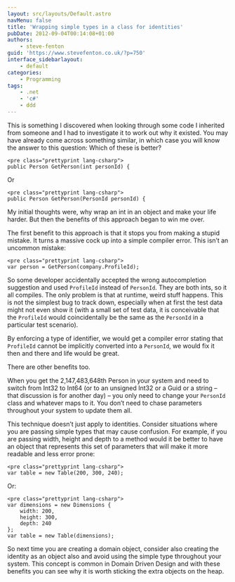 ```yaml
---
layout: src/layouts/Default.astro
navMenu: false
title: 'Wrapping simple types in a class for identities'
pubDate: 2012-09-04T00:14:08+01:00
authors:
    - steve-fenton
guid: 'https://www.stevefenton.co.uk/?p=750'
interface_sidebarlayout:
    - default
categories:
    - Programming
tags:
    - .net
    - 'c#'
    - ddd
---
```


This is something I discovered when looking through some code I inherited from someone and I had to investigate it to work out why it existed. You may have already come across something similar, in which case you will know the answer to this question: Which of these is better?

```
<pre class="prettyprint lang-csharp">
public Person GetPerson(int personId) {
```
Or

```
<pre class="prettyprint lang-csharp">
public Person GetPerson(PersonId personId) {
```
My initial thoughts were, why wrap an int in an object and make your life harder. But then the benefits of this approach began to win me over.

The first benefit to this approach is that it stops you from making a stupid mistake. It turns a massive cock up into a simple compiler error. This isn’t an uncommon mistake:

```
<pre class="prettyprint lang-csharp">
var person = GetPerson(company.ProfileId);
```
So some developer accidentally accepted the wrong autocompletion suggestion and used `ProfileId` instead of `PersonId`. They are both ints, so it all compiles. The only problem is that at runtime, weird stuff happens. This is not the simplest bug to track down, especially when at first the test data might not even show it (with a small set of test data, it is conceivable that the `ProfileId` would coincidentally be the same as the `PersonId` in a particular test scenario).

By enforcing a type of identifier, we would get a compiler error stating that `ProfileId` cannot be implicitly converted into a `PersonId`, we would fix it then and there and life would be great.

There are other benefits too.

When you get the 2,147,483,648th Person in your system and need to switch from Int32 to Int64 (or to an unsigned Int32 or a Guid or a string – that discussion is for another day) – you only need to change your `PersonId` class and whatever maps to it. You don’t need to chase parameters throughout your system to update them all.

This technique doesn’t just apply to identities. Consider situations where you are passing simple types that may cause confusion. For example, if you are passing width, height and depth to a method would it be better to have an object that represents this set of parameters that will make it more readable and less error prone:

```
<pre class="prettyprint lang-csharp">
var table = new Table(200, 300, 240);
```
Or:

```
<pre class="prettyprint lang-csharp">
var dimensions = new Dimensions {
    width: 200,
    height: 300,
    depth: 240
};
var table = new Table(dimensions);
```
So next time you are creating a domain object, consider also creating the identity as an object also and avoid using the simple type throughout your system. This concept is common in Domain Driven Design and with these benefits you can see why it is worth sticking the extra objects on the heap.
